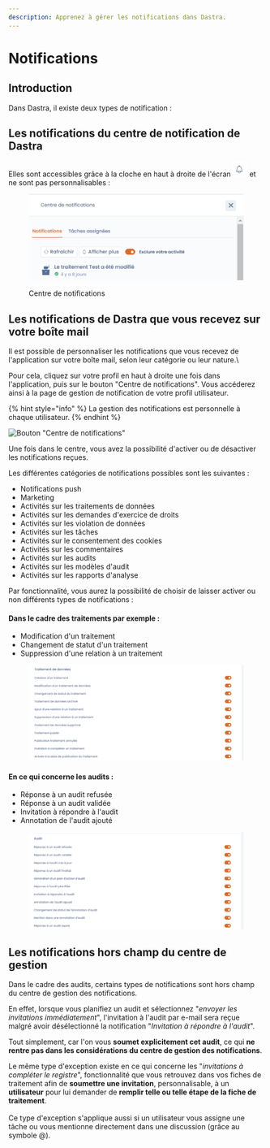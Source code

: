 ```yaml
---
description: Apprenez à gérer les notifications dans Dastra.
---
```


# Notifications

## Introduction

Dans Dastra, il existe deux types de notification :

## **Les notifications du centre de notification de Dastra**

Elles sont accessibles grâce à la cloche en haut à droite de l'écran ![](<../../.gitbook/assets/image (2).png>)  et ne sont pas personnalisables :

<figure><img src="../../.gitbook/assets/image (3).png" alt=""><figcaption><p>Centre de notifications</p></figcaption></figure>

## Les notifications de Dastra que vous recevez sur votre boîte mail

Il est possible de personnaliser les notifications que vous recevez de l'application sur votre boîte mail, selon leur catégorie ou leur nature.\


Pour cela, cliquez sur votre profil en haut à droite une fois dans l'application, puis sur le bouton "Centre de notifications". Vous accéderez ainsi à la page de gestion de notification de votre profil utilisateur.

{% hint style="info" %}
La gestion des notifications est personnelle à chaque utilisateur.&#x20;
{% endhint %}

![Bouton "Centre de notifications"](<../../.gitbook/assets/Capture d'écran 2025-01-29 104522.png>)

Une fois dans le centre, vous avez la possibilité d'activer ou de désactiver les notifications reçues.

Les différentes catégories de notifications possibles sont les suivantes :

* Notifications push
* Marketing
* Activités sur les traitements de données
* Activités sur les demandes d'exercice de droits
* Activités sur les violation de données
* Activités sur les tâches
* Activités sur le consentement des cookies
* Activités sur les commentaires
* Activités sur les audits
* Activités sur les modèles d'audit
* Activités sur les rapports d'analyse

Par fonctionnalité, vous aurez la possibilité de choisir de laisser activer ou non différents types de notifications :&#x20;

#### Dans le cadre des traitements par exemple :

* Modification d'un traitement
* Changement de statut d'un traitement
* Suppression d'une relation à un traitement

<figure><img src="../../.gitbook/assets/Capture d’écran 2022-11-10 à 15.11.24.png" alt=""><figcaption></figcaption></figure>

#### En ce qui concerne les audits :&#x20;

* Réponse à un audit refusée
* Réponse à un audit validée
* Invitation à répondre à l'audit
* Annotation de l'audit ajouté

<figure><img src="../../.gitbook/assets/Capture d’écran 2022-11-10 à 15.11.59.png" alt=""><figcaption></figcaption></figure>

## Les notifications hors champ du centre de gestion&#x20;

Dans le cadre des audits, certains types de notifications sont hors champ du centre de gestion des notifications.&#x20;

En effet, lorsque vous planifiez un audit et sélectionnez "_envoyer les invitations immédiatement_", l'invitation à l'audit par e-mail sera reçue malgré avoir désélectionné la notification "_Invitation à répondre à l'audit_".&#x20;

Tout simplement, car l'on vous **soumet explicitement cet audit**, ce qui **ne rentre pas dans les considérations du centre de gestion des notifications**.

Le même type d'exception existe en ce qui concerne les "_invitations à compléter le registre_", fonctionnalité que vous retrouvez dans vos fiches de traitement afin de **soumettre une invitation**, personnalisable, à un **utilisateur** pour lui demander de **remplir telle ou telle étape de la fiche de traitement**.\
\
Ce type d'exception s'applique aussi si un utilisateur vous assigne une tâche ou vous mentionne directement dans une discussion (grâce au symbole @).
